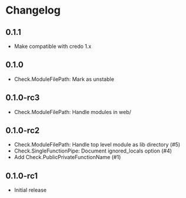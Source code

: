 # Changelog

## 0.1.1

* Make compatible with credo 1.x

## 0.1.0

* Check.ModuleFilePath: Mark as unstable

## 0.1.0-rc3

* Check.ModuleFilePath: Handle modules in web/

## 0.1.0-rc2

* Check.ModuleFilePath: Handle top level module as lib directory (#5)
* Check.SingleFunctionPipe: Document ignored_locals option (#4)
* Add Check.PublicPrivateFunctionName (#1)

## 0.1.0-rc1

* Initial release

